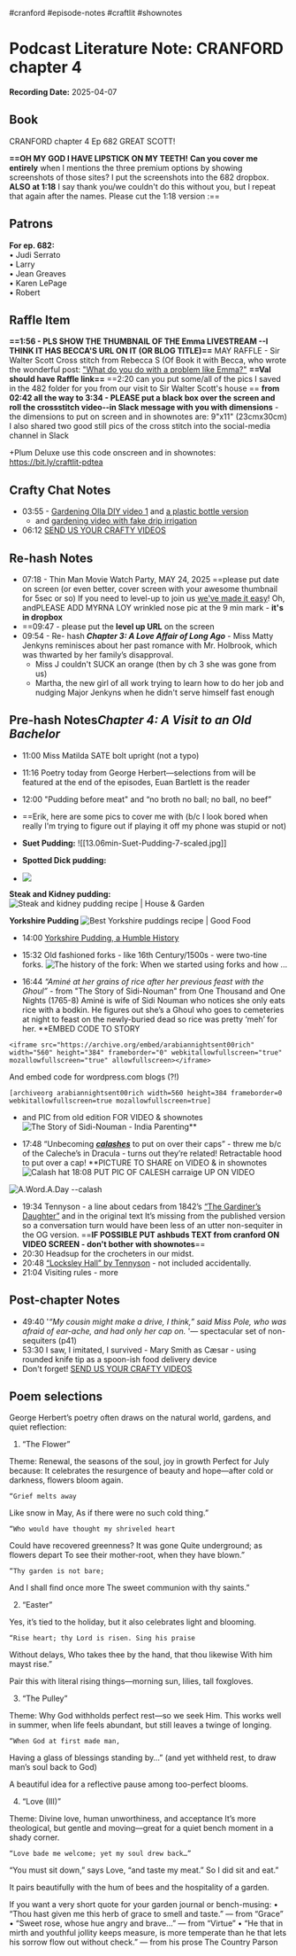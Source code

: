#cranford #episode-notes #craftlit #shownotes 
# Podcast Literature Note: CRANFORD chapter 4

**Recording Date:** 2025-04-07
## Book
CRANFORD chapter 4 
Ep 682 GREAT SCOTT!

**==OH MY GOD I HAVE LIPSTICK ON MY TEETH!** **Can you cover me entirely** when I mentions the three premium options by showing screenshots of those sites? I put the screenshots into the 682 dropbox. 
**ALSO at 1:18** I say thank you/we couldn't do this without you, but I repeat that again after the names. Please cut the 1:18 version :==
## Patrons
**For ep. 682:**  
• Judi Serrato  
• Larry  
• Jean Greaves  
• Karen LePage  
• Robert

## Raffle Item
**==1:56 - PLS SHOW THE THUMBNAIL OF THE Emma LIVESTREAM --I THINK IT HAS BECCA'S URL ON IT (OR BLOG TITLE)==**
MAY RAFFLE - Sir Walter Scott Cross stitch from Rebecca S (Of Book it with Becca, who wrote the wonderful post: ["What do you do with a problem like Emma?"](https://bookitwithbecca.wordpress.com/?s=emma) 
**==Val should have Raffle link==**
==2:20 can you put some/all of the pics I saved in the 482 folder for you from our visit to Sir Walter Scott's house ==
**from 02:42 all the way to 3:34 - PLEASE put a black box over the screen and roll the crossstitch video--in Slack message with you with dimensions** - the dimensions to put on screen and in shownotes are: 9"x11" (23cmx30cm) I also shared two good still pics of the cross stitch into the social-media channel in Slack

+Plum Deluxe use this code onscreen and in shownotes: https://bit.ly/craftlit-pdtea
## Crafty Chat Notes
- 03:55 - [Gardening Olla DIY video 1](https://youtu.be/Wz-jj170EYw?si=eGnaG7zrsfoqeDMu) and [a plastic bottle version](https://youtube.com/shorts/WXiey-SYp_0?si=s29pOgoCct-U2WMg)
	- and  [gardening video with fake drip irrigation](https://youtube.com/shorts/q8Tqv1R5lnU?si=xAr5XTkDvWW76K08)
- 06:12 [SEND US YOUR CRAFTY VIDEOS](https://bit.ly/craftlit-be-crafty) 

## Re-hash Notes
- 07:18 - Thin Man Movie Watch Party, MAY 24, 2025 ==please put date on screen (or even better, cover screen with your awesome thumbnail for 5sec or so)  If you need to level-up to join us [we've made it easy](https://craftlit.gumroad.com/l/craftlit-party)! Oh, andPLEASE ADD MYRNA LOY wrinkled nose pic at the 9 min mark - **it's in dropbox**
- ==09:47 - please put the **level up URL** on the screen
- 09:54 - Re- hash ***Chapter 3: A Love Affair of Long Ago*** - Miss Matty Jenkyns reminisces about her past romance with Mr. Holbrook, which was thwarted by her family’s disapproval. 
	- Miss J couldn't SUCK an orange (then by ch 3 she was gone from us) 
	- Martha, the new girl of all work trying to learn how to do her job and nudging Major Jenkyns when he didn't serve himself fast enough
## Pre-hash Notes***Chapter 4: A Visit to an Old Bachelor***
- 11:00 Miss Matilda SATE bolt upright (not a typo)
- 11:16 Poetry today from George Herbert—selections from will be featured at the end of the episodes, Euan Bartlett is the reader
- 12:00 "Pudding before meat" and “no broth no ball; no ball, no beef” 
- ==Erik, here are some pics to cover me with (b/c I look bored when really I'm trying to figure out if playing it off my phone was stupid or not)
- **Suet Pudding:**
![[13.06min-Suet-Pudding-7-scaled.jpg]]

- **Spotted Dick pudding:**
- ![](https://assets.tmecosys.com/image/upload/t_web_rdp_recipe_584x480/img/recipe/ras/Assets/B1094F25-E58B-41BA-A50D-8ECEE5B38F80/Derivates/3409A14D-4111-47A0-9FB3-DB0EE9A970AD.jpg)

**Steak and Kidney pudding:**
![Steak and kidney pudding recipe | House & Garden](https://media.houseandgarden.co.uk/photos/61893f62d9ae96d083cd0cee/master/w_1600%2Cc_limit/steak.jpg)

**Yorkshire Pudding**
![Best Yorkshire puddings recipe | Good Food](https://images.immediate.co.uk/production/volatile/sites/30/2020/08/sage-onion-yorkshire-puddings-67137f5.jpg?quality=90&resize=440,400)
- 14:00 [Yorkshire Pudding, a Humble History](https://www.realyorkshireblog.com/post/the-yorkshire-pudding-a-humble-history)
- 15:32 Old fashioned forks - like 16th Century/1500s - were two-tine forks.
![The history of the fork: When we started using forks and how ...](https://www.slate.com/content/dam/slate/articles/life/design/2012/06/Forks/two-pronged.jpg.CROP.article568-large.jpg)


- 16:44 *“Aminé at her grains of rice after her previous feast with the Ghoul”* - from "The Story of Sidi-Nouman" from One Thousand and One Nights (1765-8) Aminé is wife of Sidi Nouman who notices she only eats rice with a bodkin. He figures out she’s a Ghoul who goes to cemeteries at night to feast on the newly-buried dead so rice was pretty ‘meh’ for her. **EMBED CODE TO STORY 
```
<iframe src="https://archive.org/embed/arabiannightsent00rich" width="560" height="384" frameborder="0" webkitallowfullscreen="true" mozallowfullscreen="true" allowfullscreen></iframe>
```
And embed code for wordpress.com blogs (?!)
```
[archiveorg arabiannightsent00rich width=560 height=384 frameborder=0 webkitallowfullscreen=true mozallowfullscreen=true]
```
- and PIC from old edition FOR VIDEO & shownotes
 ![The Story of Sidi-Nouman - India Parenting](https://www.indiaparenting.com/images/76/sidi-nouman.jpg)**

- 17:48 “Unbecoming [***calashes***](https://collections.mfa.org/objects/116425) to put on over their caps” - threw me b/c of the Caleche’s in Dracula - turns out they’re related! Retractable hood to put over a cap! **PICTURE TO SHARE on VIDEO & in shownotes 
![Calash hat](./media/calash-hat.jpg)
18:08 PUT PIC OF CALESH carraige UP ON VIDEO 

![A.Word.A.Day --calash](https://wordsmith.org/words/images/calash_carriage_large.jpg)
- 19:34  Tennyson  - a line about cedars from 1842’s [“The Gardiner’s Daughter”](https://www.telelib.com/authors/T/TennysonAlfred/verse/englishidyls/gardenersdaughter.html) and in the original text It’s missing from the published version so a conversation turn would have been less of an utter non-sequiter in the OG version. ==**IF POSSIBLE PUT ashbuds TEXT from cranford ON VIDEO SCREEN - don't bother with shownotes**==
- 20:30 Headsup for the crocheters in our midst.
- 20:48 [“Locksley Hall” by Tennyson](https://www.poetryfoundation.org/poems/45362/locksley-hall) - not included accidentally. 
- 21:04 Visiting rules - more
## Post-chapter Notes
- 49:40 '*“My cousin might make a drive, I think,” said Miss Pole, who was afraid of ear-ache, and had only her cap on.* '— spectacular set of non-sequiters (p41)
- 53:30 I saw, I imitated, I survived - Mary Smith as Cæsar - using rounded knife tip as a spoon-ish food delivery device
- Don't forget!  [SEND US YOUR CRAFTY VIDEOS](https://bit.ly/craftlit-be-crafty) 
 
## Poem selections
George Herbert’s poetry often draws on the natural world, gardens, and quiet reflection:
1. “The Flower”

Theme: Renewal, the seasons of the soul, joy in growth
Perfect for July because: It celebrates the resurgence of beauty and hope—after cold or darkness, flowers bloom again.

	“Grief melts away
Like snow in May,
As if there were no such cold thing.”

	“Who would have thought my shriveled heart
Could have recovered greenness? It was gone
Quite underground; as flowers depart
To see their mother-root, when they have blown.”

	“Thy garden is not bare;
And I shall find once more
The sweet communion with thy saints.”

2. “Easter”

Yes, it’s tied to the holiday, but it also celebrates light and blooming.

	“Rise heart; thy Lord is risen. Sing his praise
Without delays,
Who takes thee by the hand, that thou likewise
With him mayst rise.”

Pair this with literal rising things—morning sun, lilies, tall foxgloves.

3. “The Pulley”

Theme: Why God withholds perfect rest—so we seek Him.
This works well in summer, when life feels abundant, but still leaves a twinge of longing.

	“When God at first made man,
Having a glass of blessings standing by…”
(and yet withheld rest, to draw man’s soul back to God)

A beautiful idea for a reflective pause among too-perfect blooms.

4. “Love (III)”

Theme: Divine love, human unworthiness, and acceptance
It’s more theological, but gentle and moving—great for a quiet bench moment in a shady corner.

	“Love bade me welcome; yet my soul drew back…”
“You must sit down,” says Love, “and taste my meat.”
So I did sit and eat.”

It pairs beautifully with the hum of bees and the hospitality of a garden.

If you want a very short quote for your garden journal or bench-musing:
	•	“Thou hast given me this herb of grace to smell and taste.” — from “Grace”
	•	“Sweet rose, whose hue angry and brave…” — from “Virtue”
	•	“He that in mirth and youthful jollity keeps measure, is more temperate than he that lets his sorrow flow out without check.” — from his prose The Country Parson  